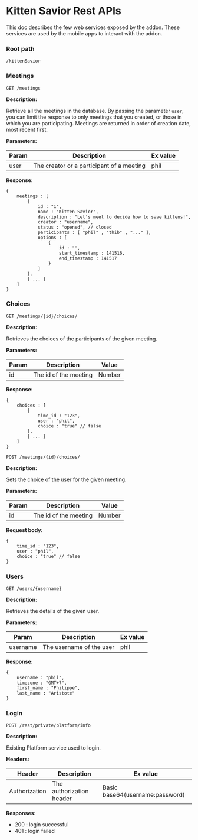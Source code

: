 # Kitten Savior Rest APIs

This doc describes the few web services exposed by the addon. These services are used by the mobile apps to interact with the addon.

### Root path

`/kittenSavior`

### Meetings

`GET /meetings`

**Description:**

Retrieve all the meetings in the database. By passing the parameter `user`, you can limit the response to only meetings that you created, or those in which you are participating. Meetings are returned in order of creation date, most recent first.

**Parameters:**

Param | Description | Ex value
----- | ----------- | ----
user  | The creator or a participant of a meeting | phil 

**Response:**
```
{
    meetings : [
        {
            id : "1",
            name : "Kitten Savior",
            description : "Let's meet to decide how to save kittens!",
            creator : "username",
            status : "opened", // closed
            participants : [ "phil" , "thib" , "..." ],
            options : [
                {
                    id : "",
                    start_timestamp : 141516,
                    end_timestamp : 141517
                }
            ]
        },
        { ... }
    ]
}
```

### Choices

`GET /meetings/{id}/choices/`

**Description:**

Retrieves the choices of the participants of the given meeting.

**Parameters:**

Param | Description | Value
----- | ----------- | -----
id    | The id of the meeting | Number

**Response:**
```
{
    choices : [
        {
            time_id : "123",
            user : "phil",
            choice : "true" // false
        },
        { ... }
    ]
}
```

`POST /meetings/{id}/choices/`

**Description:**

Sets the choice of the user for the given meeting.

**Parameters:**

Param | Description | Value
----- | ----------- | -----
id    | The id of the meeting | Number

**Request body:**
```
{
    time_id : "123",
    user : "phil",
    choice : "true" // false
}
```

### Users

`GET /users/{username}`

**Description:**

Retrieves the details of the given user.

**Parameters:**

Param | Description | Ex value
----- | ----------- | -----
username | The username of the user | phil

**Response:**

```
{
    username : "phil",
    timezone : "GMT+7",
    first_name : "Philippe",
    last_name : "Aristote"
}
```

### Login

`POST /rest/private/platform/info`

**Description:**

Existing Platform service used to login.

**Headers:**

Header | Description | Ex value
----- | ----------- | -----
Authorization | The authorization header | Basic base64(username:password)

**Responses:**

* 200 : login successful
* 401 : login failed

